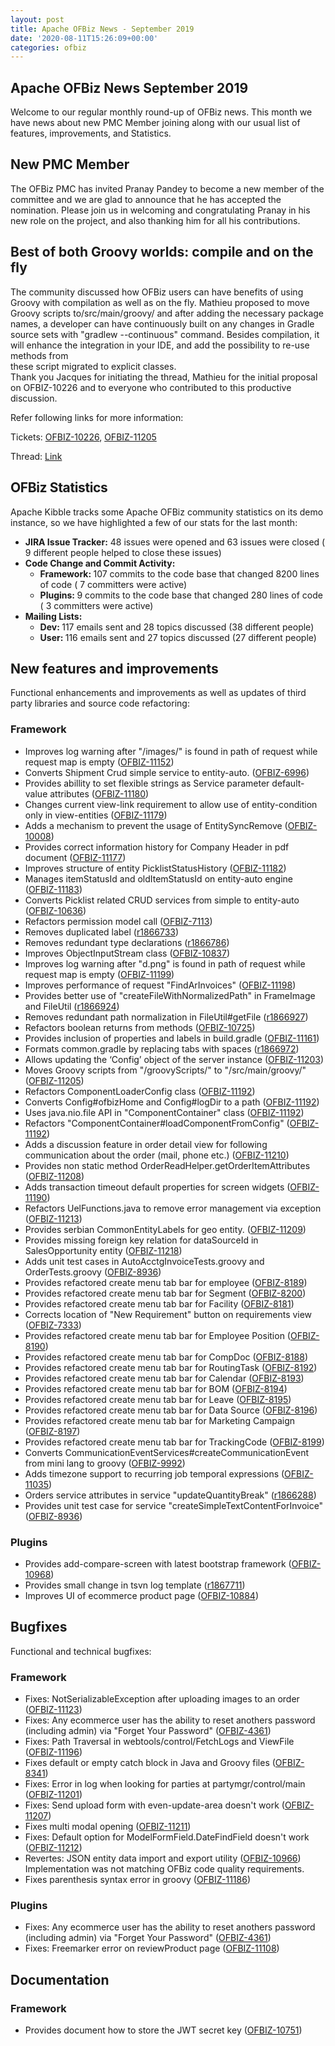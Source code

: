 ```yaml
---
layout: post
title: Apache OFBiz News - September 2019
date: '2020-08-11T15:26:09+00:00'
categories: ofbiz
---
```

<h2>Apache OFBiz News&nbsp;September&nbsp;2019</h2> 
  <p>Welcome to our regular monthly round-up of OFBiz news. This month we have news about new PMC Member joining along with our usual list of features, improvements, and Statistics.</p> 
  <h2>New PMC Member</h2> 
  <p>The OFBiz PMC has invited Pranay Pandey to become a new member of the committee and we are glad to announce that he has accepted the nomination.
Please join us in welcoming and congratulating Pranay in his new role on the project, and also thanking him for all his contributions.</p> 
<h2>Best of both Groovy worlds: compile and on the fly</h2> 
  <p>The community discussed how OFBiz users can have benefits of using Groovy with compilation as well as on the fly. Mathieu proposed to move Groovy scripts to/src/main/groovy/ and after adding the necessary package names, a developer can have continuously built on any changes in Gradle source sets with "gradlew --continuous" command. Besides compilation, it will enhance the integration in your IDE, and add the possibility to re-use methods from<br>these script migrated to explicit classes.<br>Thank you Jacques for initiating the thread, Mathieu for the initial proposal on OFBIZ-10226 and to everyone who contributed to this productive discussion. </p><p>Refer following links for more information:</p><p>Tickets: <a href="https://issues.apache.org/jira/browse/OFBIZ-10226" target="_blank">OFBIZ-10226</a>, <a href="https://issues.apache.org/jira/browse/OFBIZ-11205" target="_blank">OFBIZ-11205</a><br></p><p>Thread: <a href="https://markmail.org/message/2grqu63yvfpvxzz6" target="_blank">Link</a><br></p>

  <h2><span style="letter-spacing: -0.018em;">OFBiz Statistics</span></h2> 
  <p>Apache Kibble tracks some Apache OFBiz community statistics on its demo instance, so we have highlighted a few of our stats for the last month:</p> 
  <ul> 
    <li><strong>JIRA Issue Tracker:</strong>&nbsp;48 issues were opened and 63 issues were closed ( 9 different people helped to close these issues)</li> 
    <li><strong>Code Change and Commit Activity:</strong> 
      <ul> 
        <li><strong>Framework:&nbsp;</strong>107 commits to the code base that changed 8200 lines of code ( 7 committers were active)</li> 
        <li><strong>Plugins:&nbsp;</strong>9 commits to the code base that changed 280 lines of code ( 3 committers were active)</li> 
      </ul> 
    </li> 
    <li><strong>Mailing Lists:</strong> 
      <ul>  
        <li><strong>Dev:&nbsp;</strong>117 emails sent and 28 topics discussed (38 different people)</li> 
        <li><strong>User:&nbsp;</strong>116 emails sent and 27 topics discussed (27 different people)&nbsp;</li> 
      </ul> 
    </li> 
  </ul> 
  <h2>New features and improvements</h2> 
  <p>Functional enhancements and improvements as well as updates of third party libraries and source code refactoring:

</p> 
  <h3>Framework</h3> 
  <ul> 
    <li>Improves log warning after "/images/" is found in path of request while request map is empty (<a href="https://issues.apache.org/jira/browse/OFBIZ-11152">OFBIZ-11152</a>) </li> 
    <li>Converts Shipment Crud simple service to entity-auto. (<a href="https://issues.apache.org/jira/browse/OFBIZ-6996">OFBIZ-6996</a>) </li> 
    <li>Provides abillity to set flexible strings as Service parameter default-value attributes (<a href="https://issues.apache.org/jira/browse/OFBIZ-11180">OFBIZ-11180</a>) </li> 
    <li>Changes current view-link requirement to allow use of entity-condition only in view-entities (<a href="https://issues.apache.org/jira/browse/OFBIZ-11179">OFBIZ-11179</a>) </li> 
    <li>Adds a mechanism to prevent the usage of EntitySyncRemove (<a href="https://issues.apache.org/jira/browse/OFBIZ-10008">OFBIZ-10008</a>) </li> 
    <li>Provides correct information history for Company Header in pdf document (<a href="https://issues.apache.org/jira/browse/OFBIZ-11177">OFBIZ-11177</a>) </li> 
    <li>Improves structure of entity PicklistStatusHistory (<a href="https://issues.apache.org/jira/browse/OFBIZ-11182">OFBIZ-11182</a>) </li> 
    <li>Manages itemStatusId and oldItemStatusId on entity-auto engine (<a href="https://issues.apache.org/jira/browse/OFBIZ-11183">OFBIZ-11183</a>) </li> 
    <li>Converts Picklist related CRUD services from simple to entity-auto (<a href="https://issues.apache.org/jira/browse/OFBIZ-10636">OFBIZ-10636</a>) </li> 
    <li>Refactors permission model call (<a href="https://issues.apache.org/jira/browse/OFBIZ-7113">OFBIZ-7113</a>) </li> 
    <li>Removes duplicated label (<a href="https://svn.apache.org/viewvc?view=revision&amp;revision=1866733">r1866733</a>) </li> 
    <li>Removes redundant type declarations (<a href="https://svn.apache.org/viewvc?view=revision&amp;revision=1866786">r1866786</a>) </li> 
    <li>Improves ObjectInputStream class (<a href="https://issues.apache.org/jira/browse/OFBIZ-10837">OFBIZ-10837</a>)</li> 
    <li>Improves log warning after "d.png" is found in path of request while request map is empty (<a href="https://issues.apache.org/jira/browse/OFBIZ-11199">OFBIZ-11199</a>) </li> 
    <li>Improves performance of request "FindArInvoices" (<a href="https://issues.apache.org/jira/browse/OFBIZ-11198">OFBIZ-11198</a>) </li> 
    <li>Provides better use of "createFileWithNormalizedPath" in FrameImage and FileUtil (<a href="https://svn.apache.org/viewvc?view=revision&amp;revision=1866924">r1866924</a>) </li> 
    <li>Removes redundant path normalization in FileUtil#getFile (<a href="https://svn.apache.org/viewvc?view=revision&amp;revision=1866927">r1866927</a>) </li> 
    <li>Refactors boolean returns from methods (<a href="https://issues.apache.org/jira/browse/OFBIZ-10725">OFBIZ-10725</a>) </li> 
    <li>Provides inclusion of properties and labels in build.gradle (<a href="https://issues.apache.org/jira/browse/OFBIZ-11161">OFBIZ-11161</a>) </li> 
    <li>Formats common.gradle by replacing tabs with spaces (<a href="https://svn.apache.org/viewvc?view=revision&amp;revision=1866972">r1866972</a>) </li> 
    <li>Allows updating the ‘Config’ object of the server instance (<a href="https://issues.apache.org/jira/browse/OFBIZ-11203">OFBIZ-11203</a>) </li> 
    <li>Moves Groovy scripts from "/groovyScripts/" to "/src/main/groovy/" (<a href="https://issues.apache.org/jira/browse/OFBIZ-11205">OFBIZ-11205</a>) </li> 
    <li>Refactors ComponentLoaderConfig class (<a href="https://issues.apache.org/jira/browse/OFBIZ-11192">OFBIZ-11192</a>) </li> 
    <li>Converts Config#ofbizHome and Config#logDir to a path (<a href="https://issues.apache.org/jira/browse/OFBIZ-11192">OFBIZ-11192</a>) </li> 
    <li>Uses java.nio.file API in "ComponentContainer" class (<a href="https://issues.apache.org/jira/browse/OFBIZ-11192">OFBIZ-11192</a>) </li> 
    <li>Refactors "ComponentContainer#loadComponentFromConfig" (<a href="https://issues.apache.org/jira/browse/OFBIZ-11192">OFBIZ-11192</a>) </li> 
    <li>Adds a discussion feature in order detail view for following communication about the order (mail, phone etc.) (<a href="https://issues.apache.org/jira/browse/OFBIZ-11210">OFBIZ-11210</a>) </li> 
    <li>Provides non static method OrderReadHelper.getOrderItemAttributes (<a href="https://issues.apache.org/jira/browse/OFBIZ-11208">OFBIZ-11208</a>) </li> 
    <li>Adds transaction timeout default properties for screen widgets (<a href="https://issues.apache.org/jira/browse/OFBIZ-11190">OFBIZ-11190</a>) </li> 
    <li>Refactors UelFunctions.java to remove error management via exception (<a href="https://issues.apache.org/jira/browse/OFBIZ-11213">OFBIZ-11213</a>) </li> 
    <li>Provides serbian CommonEntityLabels for geo entity. (<a href="https://issues.apache.org/jira/browse/OFBIZ-11209">OFBIZ-11209</a>) </li> 
    <li>Provides missing foreign key relation for dataSourceId in SalesOpportunity entity (<a href="https://issues.apache.org/jira/browse/OFBIZ-11218">OFBIZ-11218</a>) </li> 
    <li>Adds unit test cases in AutoAcctgInvoiceTests.groovy and OrderTests.groovy (<a href="https://issues.apache.org/jira/browse/OFBIZ-8936">OFBIZ-8936</a>) </li> 
    <li>Provides refactored create menu tab bar for employee (<a href="https://issues.apache.org/jira/browse/OFBIZ-8189">OFBIZ-8189</a>) </li> 
    <li>Provides refactored create menu tab bar for Segment (<a href="https://issues.apache.org/jira/browse/OFBIZ-8200">OFBIZ-8200</a>) </li> 
    <li>Provides refactored create menu tab bar for Facility (<a href="https://issues.apache.org/jira/browse/OFBIZ-8181">OFBIZ-8181</a>) </li> 
    <li>Corrects location of "New Requirement" button on requirements view (<a href="https://issues.apache.org/jira/browse/OFBIZ-7333">OFBIZ-7333</a>) </li> 
    <li>Provides refactored create menu tab bar for Employee Position (<a href="https://issues.apache.org/jira/browse/OFBIZ-8190">OFBIZ-8190</a>) </li> 
    <li>Provides refactored create menu tab bar for CompDoc (<a href="https://issues.apache.org/jira/browse/OFBIZ-8188">OFBIZ-8188</a>) </li> 
    <li>Provides refactored create menu tab bar for RoutingTask (<a href="https://issues.apache.org/jira/browse/OFBIZ-8192">OFBIZ-8192</a>) </li> 
    <li>Provides refactored create menu tab bar for Calendar (<a href="https://issues.apache.org/jira/browse/OFBIZ-8193">OFBIZ-8193</a>) </li> 
    <li>Provides refactored create menu tab bar for BOM (<a href="https://issues.apache.org/jira/browse/OFBIZ-8194">OFBIZ-8194</a>) </li> 
    <li>Provides refactored create menu tab bar for Leave (<a href="https://issues.apache.org/jira/browse/OFBIZ-8195">OFBIZ-8195</a>) </li> 
    <li>Provides refactored create menu tab bar for Data Source (<a href="https://issues.apache.org/jira/browse/OFBIZ-8196">OFBIZ-8196</a>) </li> 
    <li>Provides refactored create menu tab bar for Marketing Campaign (<a href="https://issues.apache.org/jira/browse/OFBIZ-8197">OFBIZ-8197</a>) </li> 
    <li>Provides refactored create menu tab bar for TrackingCode (<a href="https://issues.apache.org/jira/browse/OFBIZ-8199">OFBIZ-8199</a>) </li> 
    <li>Converts CommunicationEventServices#createCommunicationEvent from mini lang to groovy (<a href="https://issues.apache.org/jira/browse/OFBIZ-9992">OFBIZ-9992</a>) </li> 
    <li>Adds timezone support to recurring job temporal expressions (<a href="https://issues.apache.org/jira/browse/OFBIZ-11035">OFBIZ-11035</a>) </li> 
    <li>Orders service attributes in service "updateQuantityBreak" (<a href="https://svn.apache.org/viewvc?view=revision&amp;revision=1866288">r1866288</a>) </li> 
    <li>Provides unit test case for service "createSimpleTextContentForInvoice" (<a href="https://issues.apache.org/jira/browse/OFBIZ-8936">OFBIZ-8936</a>) </li> 
  </ul> 
  <h3>Plugins</h3> 
  <ul> 
    <li>Provides add-compare-screen with latest bootstrap framework (<a href="https://issues.apache.org/jira/browse/OFBIZ-10968">OFBIZ-10968</a>) </li> 
    <li>Provides small change in tsvn log template (<a href="https://svn.apache.org/viewvc?view=revision&amp;revision=1867711">r1867711</a>)</li> 
    <li>Improves UI of ecommerce product page (<a href="https://issues.apache.org/jira/browse/OFBIZ-10884">OFBIZ-10884</a>) </li> 
  </ul> 
  <h2>Bugfixes</h2>

Functional and technical bugfixes:


  
  
  
  
  
  
  
  
  <h3>Framework</h3> 
  <ul> 
    <li>Fixes: NotSerializableException after uploading images to an order (<a href="https://issues.apache.org/jira/browse/OFBIZ-11123">OFBIZ-11123</a>) </li> 
    <li>Fixes: Any ecommerce user has the ability to reset anothers password (including admin) via "Forget Your Password" (<a href="https://issues.apache.org/jira/browse/OFBIZ-4361">OFBIZ-4361</a>) </li> 
    <li>Fixes: Path Traversal in webtools/control/FetchLogs and ViewFile (<a href="https://issues.apache.org/jira/browse/OFBIZ-11196">OFBIZ-11196</a>) </li> 
    <li>Fixes default or empty catch block in Java and Groovy files (<a href="https://issues.apache.org/jira/browse/OFBIZ-8341">OFBIZ-8341</a>) </li> 
    <li>Fixes: Error in log when looking for parties at partymgr/control/main (<a href="https://issues.apache.org/jira/browse/OFBIZ-11201">OFBIZ-11201</a>) </li> 
    <li>Fixes: Send upload form with even-update-area doesn't work (<a href="https://issues.apache.org/jira/browse/OFBIZ-11207">OFBIZ-11207</a>) </li> 
    <li>Fixes multi modal opening (<a href="https://issues.apache.org/jira/browse/OFBIZ-11211">OFBIZ-11211</a>) </li> 
    <li>Fixes: Default option for ModelFormField.DateFindField doesn't work (<a href="https://issues.apache.org/jira/browse/OFBIZ-11212">OFBIZ-11212</a>) </li> 
    <li>Revertes: JSON entity data import and export utility (<a href="https://issues.apache.org/jira/browse/OFBIZ-10966">OFBIZ-10966</a>) <br>Implementation was not matching OFBiz code quality requirements. <br></li> 
    <li>Fixes parenthesis syntax error in groovy (<a href="https://issues.apache.org/jira/browse/OFBIZ-11186">OFBIZ-11186</a>) </li> 
  </ul> 
  <h3>Plugins</h3> 
  <ul> 
    <li>Fixes: Any ecommerce user has the ability to reset anothers password (including admin) via "Forget Your Password" (<a href="https://issues.apache.org/jira/browse/OFBIZ-4361">OFBIZ-4361</a>) </li> 
    <li>Fixes: Freemarker error on reviewProduct page (<a href="https://issues.apache.org/jira/browse/OFBIZ-11108">OFBIZ-11108</a>) </li> 
  </ul> 
  <h2>Documentation</h2> 
  <h3>Framework</h3> 
  <ul> 
    <li>Provides document how to store the JWT secret key (<a href="https://issues.apache.org/jira/browse/OFBIZ-10751">OFBIZ-10751</a>)</li> 
  </ul>
